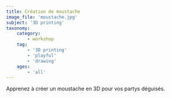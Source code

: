 ```yaml
---
title: Création de moustache
image_file: 'moustache.jpg'
subject: '3D printing'
taxonomy:
    category:
        - workshop
    tag:
        - '3D printing'
        - 'playful'
        - 'drawing'
    ages:
        - 'all'
---
```

Apprenez à créer un moustache en 3D pour vos partys déguisés.